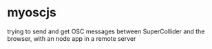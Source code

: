 # myoscjs

trying to send and get OSC messages between SuperCollider and the browser, with an node app in a remote server
